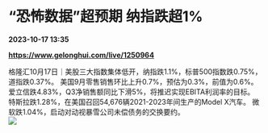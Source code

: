 # “恐怖数据”超预期 纳指跌超1%

**2023-10-17 13:35**

**https://www.gelonghui.com/live/1250964**

格隆汇10月17日｜美股三大指数集体低开，纳指跌1.1%，标普500指数跌0.75%，道指跌0.37%。 美国9月零售销售环比上升0.7%，预估为0.3%，前值为0.6%。 爱立信跌4.83%，Q3净销售额同比下滑5%，将推迟实现EBITA利润率的目标。 特斯拉跌1.28%，在美国召回54,676辆2021-2023年间生产的Model X汽车。 微软跌1.04%，启动对动视暴雪公司未偿债务的交换要约。  
![](https://img3.gelonghui.com/070c3-e14908fd-0d0d-4c45-8f4e-02d271d0c487.jpg)